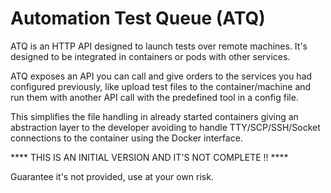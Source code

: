 # Automation Test Queue (ATQ) 
ATQ is an HTTP API designed to launch tests over remote machines. 
It's designed to be integrated in containers or pods with other services.

ATQ exposes an API you can call and give orders to the services you had configured previously,
like upload test files to the container/machine and run them with another API call with the
predefined tool in a config file. 

This simplifies the file handling in already started containers giving an abstraction layer to the
developer avoiding to handle TTY/SCP/SSH/Socket connections to the container using the Docker interface.

**** THIS IS AN INITIAL VERSION AND IT'S NOT COMPLETE !! ****

Guarantee it's not provided, use at your own risk.